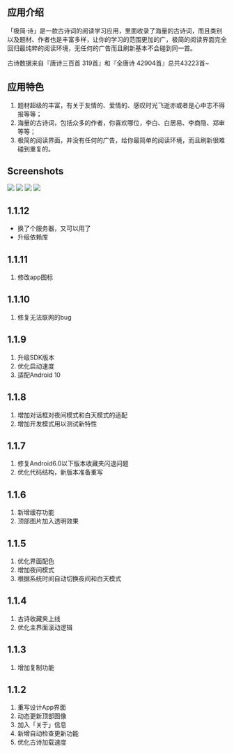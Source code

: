 ## 应用介绍
「极简·诗」是一款古诗词的阅读学习应用，里面收录了海量的古诗词，而且类别以及题材、作者也是丰富多样，让你的学习的范围更加的广，极简的阅读界面完全回归最纯粹的阅读环境，无任何的广告而且刷新基本不会碰到同一首。

古诗数据来自『唐诗三百首 319首』和『全唐诗 42904首』总共43223首~


## 应用特色
1. 题材超级的丰富，有关于友情的、爱情的、感叹时光飞逝亦或者是心中志不得报等等；
2. 海量的古诗词，包括众多的作者，你喜欢哪位，李白、白居易、李商隐、郑审等等；
3. 极简的阅读界面，并没有任何的广告，给你最简单的阅读环境，而且刷新很难碰到重复的。


## Screenshots
![](https://github.com/Deali-Axy/MinimalPoem/blob/master/Screenshot/2018-10-31%2011-30-09%20%E7%9A%84%E5%B1%8F%E5%B9%95%E6%88%AA%E5%9B%BE.png?raw=true)
![](https://github.com/Deali-Axy/MinimalPoem/blob/master/Screenshot/2018-10-31%2011-30-42%20%E7%9A%84%E5%B1%8F%E5%B9%95%E6%88%AA%E5%9B%BE.png?raw=true)
![](https://github.com/Deali-Axy/MinimalPoem/blob/master/Screenshot/2018-10-31%2011-31-10%20%E7%9A%84%E5%B1%8F%E5%B9%95%E6%88%AA%E5%9B%BE.png?raw=true)
![](https://github.com/Deali-Axy/MinimalPoem/blob/master/Screenshot/2018-10-31%2011-31-26%20%E7%9A%84%E5%B1%8F%E5%B9%95%E6%88%AA%E5%9B%BE.png?raw=true)


## 1.1.12
- 换了个服务器，又可以用了
- 升级依赖库

## 1.1.11
1. 修改app图标

## 1.1.10
1. 修复无法联网的bug

## 1.1.9
1. 升级SDK版本
2. 优化启动速度
3. 适配Android 10

## 1.1.8
1. 增加对话框对夜间模式和白天模式的适配
2. 增加开发模式用以测试新特性

## 1.1.7
1. 修复Android6.0以下版本收藏夹闪退问题
2. 优化代码结构，新版本准备重写

## 1.1.6
1. 新增缓存功能
2. 顶部图片加入透明效果

## 1.1.5
1. 优化界面配色
2. 增加夜间模式
3. 根据系统时间自动切换夜间和白天模式

## 1.1.4
1. 古诗收藏夹上线
2. 优化主界面滚动逻辑

## 1.1.3
1. 增加复制功能

## 1.1.2
1. 重写设计App界面
2. 动态更新顶部图像
3. 加入「关于」信息
4. 新增自动检查更新功能
5. 优化古诗加载速度
